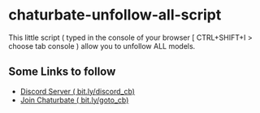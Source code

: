 # chaturbate-unfollow-all-script
This little script ( typed in the console of your browser [ CTRL+SHIFT+I > choose tab console ) allow you to unfollow ALL models.


## Some Links to follow

* [Discord Server  ( bit.ly/discord_cb)](https://bit.ly/discord_cb)
* [Join Chaturbate ( bit.ly/goto_cb)](https://bit.ly/goto_cb)
